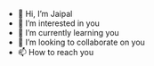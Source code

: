 - 👋 Hi, I’m Jaipal
- 👀 I’m interested in you
- 🌱 I’m currently learning you
- 💞️ I’m looking to collaborate on you
- 📫 How to reach you

<!---
jaipal-quriverse/jaipal-quriverse is a ✨ special ✨ repository because its `README.md` (this file) appears on your GitHub profile.
You can click the Preview link to take a look at your changes.
--->
